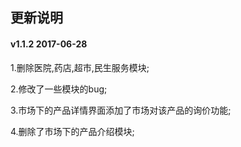 ## 更新说明

#### v1.1.2  2017-06-28

1.删除医院,药店,超市,民生服务模块;

2.修改了一些模块的bug;

3.市场下的产品详情界面添加了市场对该产品的询价功能;

4.删除了市场下的产品介绍模块;


